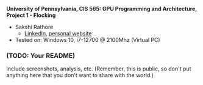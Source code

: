 **University of Pennsylvania, CIS 565: GPU Programming and Architecture,
Project 1 - Flocking**

* Sakshi Rathore
  * [LinkedIn](https://www.linkedin.com/in/rathoresakshi/), [personal website](https://essaar.github.io)
* Tested on: Windows 10, i7-12700 @ 2100Mhz (Virtual PC)

### (TODO: Your README)

Include screenshots, analysis, etc. (Remember, this is public, so don't put
anything here that you don't want to share with the world.)
